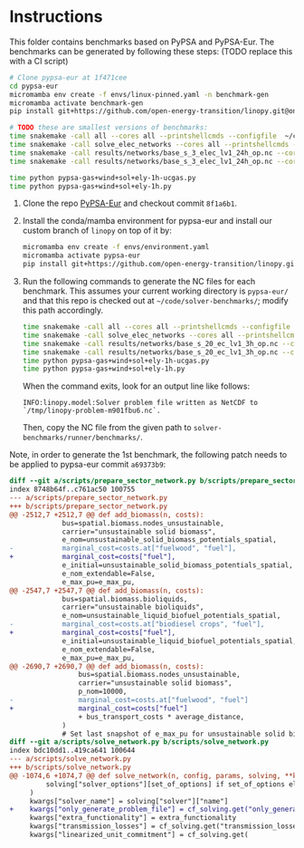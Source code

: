 # Instructions

This folder contains benchmarks based on PyPSA and PyPSA-Eur. The benchmarks can be generated by following these steps: (TODO replace this with a CI script)

```sh
# Clone pypsa-eur at 1f471cee
cd pypsa-eur
micromamba env create -f envs/linux-pinned.yaml -n benchmark-gen
micromamba activate benchmark-gen
pip install git+https://github.com/open-energy-transition/linopy.git@only-generate-problem-files --no-deps  # Used commit 92e289a

# TODO these are smallest versions of benchmarks:
time snakemake -call all --cores all --printshellcmds --configfile  ~/code/solver-benchmark/benchmarks/pypsa/pypsa-eur-sec-2-24h.yaml ; echo -e '\a'
time snakemake -call solve_elec_networks --cores all --printshellcmds --configfile  ~/code/solver-benchmark/benchmarks/pypsa/pypsa-eur-elec-trex-3-24h.yaml ; echo -e '\a'
time snakemake -call results/networks/base_s_3_elec_lv1_24h_op.nc --cores all --printshellcmds --configfile  ~/code/solver-benchmark/benchmarks/pypsa/pypsa-eur-elec-op-3-24h.yaml ; echo -e '\a'
time snakemake -call results/networks/base_s_3_elec_lv1_24h_op.nc --cores all --printshellcmds --configfile  ~/code/solver-benchmark/benchmarks/pypsa/pypsa-eur-elec-op-ucconv-3-24h.yaml ; echo -e '\a'

time python pypsa-gas+wind+sol+ely-1h-ucgas.py
time python pypsa-gas+wind+sol+ely-1h.py
```

1. Clone the repo [PyPSA-Eur](https://github.com/PyPSA/pypsa-eur) and checkout commit `8f1a6b1`.

1. Install the conda/mamba environment for pypsa-eur and install our custom branch of `linopy` on top of it by:
     ```bash
     micromamba env create -f envs/environment.yaml
     micromamba activate pypsa-eur
     pip install git+https://github.com/open-energy-transition/linopy.git@only-generate-problem-files --no-deps
     ```

1. Run the following commands to generate the NC files for each benchmark. This assumes your current working directory is `pypsa-eur/` and that this repo is checked out at `~/code/solver-benchmarks/`; modify this path accordingly.
     ```bash
     time snakemake -call all --cores all --printshellcmds --configfile  ~/code/solver-benchmark/benchmarks/pypsa/pypsa-eur-sec-2-lv1-3h.yaml ; echo -e '\a'
     time snakemake -call solve_elec_networks --cores all --printshellcmds --configfile  ~/code/solver-benchmark/benchmarks/pypsa/pypsa-eur-elec-10-lvopt-3h.yaml ; echo -e '\a'
     time snakemake -call results/networks/base_s_20_ec_lv1_3h_op.nc --cores all --printshellcmds --configfile  ~/code/solver-benchmark/benchmarks/pypsa/pypsa-eur-elec-20-lv1-3h-op.yaml ; echo -e '\a'
     time snakemake -call results/networks/base_s_20_ec_lv1_3h_op.nc --cores all --printshellcmds --configfile  ~/code/solver-benchmark/benchmarks/pypsa/pypsa-eur-elec-20-lv1-3h-op-ucconv.yaml ; echo -e '\a'
     time python pypsa-gas+wind+sol+ely-1h-ucgas.py
     time python pypsa-gas+wind+sol+ely-1h.py
     ```
     When the command exits, look for an output line like follows:
     ```
     INFO:linopy.model:Solver problem file written as NetCDF to `/tmp/linopy-problem-m901fbu6.nc`.
     ```
     Then, copy the NC file from the given path to `solver-benchmarks/runner/benchmarks/`.

Note, in order to generate the 1st benchmark, the following patch needs to be applied to pypsa-eur commit `a69373b9`:
```diff
diff --git a/scripts/prepare_sector_network.py b/scripts/prepare_sector_network.py
index 8748b64f..c761ac50 100755
--- a/scripts/prepare_sector_network.py
+++ b/scripts/prepare_sector_network.py
@@ -2512,7 +2512,7 @@ def add_biomass(n, costs):
             bus=spatial.biomass.nodes_unsustainable,
             carrier="unsustainable solid biomass",
             e_nom=unsustainable_solid_biomass_potentials_spatial,
-            marginal_cost=costs.at["fuelwood", "fuel"],
+            marginal_cost=costs["fuel"],
             e_initial=unsustainable_solid_biomass_potentials_spatial,
             e_nom_extendable=False,
             e_max_pu=e_max_pu,
@@ -2547,7 +2547,7 @@ def add_biomass(n, costs):
             bus=spatial.biomass.bioliquids,
             carrier="unsustainable bioliquids",
             e_nom=unsustainable_liquid_biofuel_potentials_spatial,
-            marginal_cost=costs.at["biodiesel crops", "fuel"],
+            marginal_cost=costs["fuel"],
             e_initial=unsustainable_liquid_biofuel_potentials_spatial,
             e_nom_extendable=False,
             e_max_pu=e_max_pu,
@@ -2690,7 +2690,7 @@ def add_biomass(n, costs):
                 bus=spatial.biomass.nodes_unsustainable,
                 carrier="unsustainable solid biomass",
                 p_nom=10000,
-                marginal_cost=costs.at["fuelwood", "fuel"]
+                marginal_cost=costs["fuel"]
                 + bus_transport_costs * average_distance,
             )
             # Set last snapshot of e_max_pu for unsustainable solid biomass to 1 to make operational limit work
diff --git a/scripts/solve_network.py b/scripts/solve_network.py
index bdc10dd1..419ca641 100644
--- a/scripts/solve_network.py
+++ b/scripts/solve_network.py
@@ -1074,6 +1074,7 @@ def solve_network(n, config, params, solving, **kwargs):
         solving["solver_options"][set_of_options] if set_of_options else {}
     )
     kwargs["solver_name"] = solving["solver"]["name"]
+    kwargs["only_generate_problem_file"] = cf_solving.get("only_generate_problem_file", False)
     kwargs["extra_functionality"] = extra_functionality
     kwargs["transmission_losses"] = cf_solving.get("transmission_losses", False)
     kwargs["linearized_unit_commitment"] = cf_solving.get(
```
